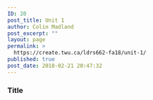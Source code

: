 ```yaml
---
ID: 20
post_title: Unit 1
author: Colin Madland
post_excerpt: ""
layout: page
permalink: >
  https://create.twu.ca/ldrs662-fa18/unit-1/
published: true
post_date: 2018-02-21 20:47:32
---
```

### Title